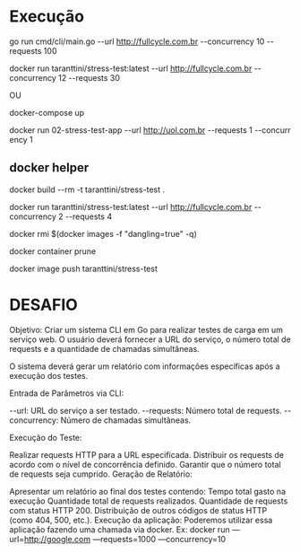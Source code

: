 # Execução

go run cmd/cli/main.go --url http://fullcycle.com.br --concurrency 10 --requests 100


docker run taranttini/stress-test:latest --url http://fullcycle.com.br --concurrency 12 --requests 30


OU

docker-compose up

docker run 02-stress-test-app --url http://uol.com.br --requests 1 --concurr
ency 1

## docker helper


docker build --rm -t taranttini/stress-test .

docker run taranttini/stress-test:latest --url http://fullcycle.com.br --concurrency 2 --requests 4

docker rmi $(docker images -f "dangling=true" -q)

docker container prune

docker image push taranttini/stress-test

# DESAFIO

Objetivo: Criar um sistema CLI em Go para realizar testes de carga em um serviço web. O usuário deverá fornecer a URL do serviço, o número total de requests e a quantidade de chamadas simultâneas.


O sistema deverá gerar um relatório com informações específicas após a execução dos testes.

Entrada de Parâmetros via CLI:

--url: URL do serviço a ser testado.
--requests: Número total de requests.
--concurrency: Número de chamadas simultâneas.


Execução do Teste:

Realizar requests HTTP para a URL especificada.
Distribuir os requests de acordo com o nível de concorrência definido.
Garantir que o número total de requests seja cumprido.
Geração de Relatório:

Apresentar um relatório ao final dos testes contendo:
Tempo total gasto na execução
Quantidade total de requests realizados.
Quantidade de requests com status HTTP 200.
Distribuição de outros códigos de status HTTP (como 404, 500, etc.).
Execução da aplicação:
Poderemos utilizar essa aplicação fazendo uma chamada via docker. Ex:
docker run <sua imagem docker> —url=http://google.com —requests=1000 —concurrency=10